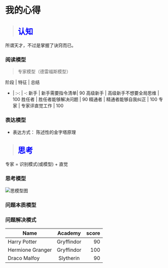 # 我的心得

>## <font face="微软雅黑" color="blue" size="5">认知</font>
所谓天才，不过是掌握了诀窍而已。

### 阅读模型
>专家模型（德雷福斯模型）
 
阶段 | 特征 | 总结 
- | :-: | -: 
新手 | 新手需要指令清单| 90 
高级新手 | 高级新手不想要全局思维 | 100 
胜任者 | 胜任者能够解决问题 | 90
精通者 | 精通者能够自我纠正 | 100
专家 | 专家评直觉工作 | 100

### 表达模型
* 表达方式：
	陈述性的金字塔原理


>## <font face="微软雅黑" color="blue" size="5">思考</font>
专家 = 识别模式(或模型) + 直觉

### 思考模型
![思模型图](https://github.com/xiaohc/wisdom/blob/master/resources/LearningModel.png?raw=true)


### 问题本质模型

### 问题解决模式

| Name | Academy | score |  
| - | :-: | -: |  
| Harry Potter | Gryffindor| 90 |  
| Hermione Granger | Gryffindor | 100 |  
| Draco Malfoy | Slytherin | 90 | 